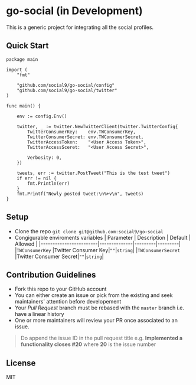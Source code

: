 # go-social (in Development)

This is a generic project for integrating all the social profiles.

## Quick Start

```
package main

import (
	"fmt"

	"github.com/social9/go-social/config"
	"github.com/social9/go-social/twitter"
)

func main() {

	env := config.Env()

	twitter, _ := twitter.NewTwitterClient(twitter.TwitterConfig{
		TwitterConsumerKey:    env.TWConsumerKey,
		TwitterConsumerSecret: env.TWConsumerSecret,
		TwitterAccessToken:    "<User Access Token>",
		TwitterAccessSceret:   "<User Access Secret>",

		Verbosity: 0,
	})

	tweets, err := twitter.PostTweet("This is the test tweet")
	if err != nil {
		fmt.Println(err)
	}
	fmt.Printf("Newly posted tweet:\n%+v\n", tweets)
}
```

## Setup

- Clone the repo `git clone git@github.com:social9/go-social`
- Congigurable enviroments variables
| Parameter              | Description  | Default | Allowed |
  |------------------------|--------------|---------|---------|
  |`TWConsumerKey`     |Twitter Consumer Key|`""`|`string`|
  |`TWConsumerSecret` |Twitter Consumer Secret|`""`|`string`|


## Contribution Guidelines

- Fork this repo to your GitHub account
- You can either create an issue or pick from the existing and seek maintainers' attention before developement
- Your _Pull Request_ branch must be rebased with the `master` branch i.e. have a linear history
- One or more maintainers will review your PR once associated to an issue.

> Do append the issue ID in the pull request title e.g. **Implemented a functionality closes #20** where **20** is the issue number

## License

MIT
